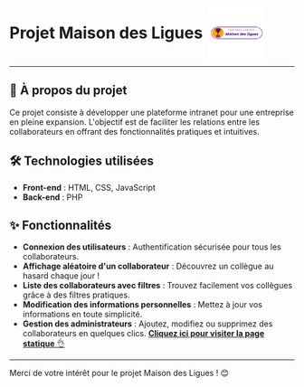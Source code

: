 <div style="display: flex; align-items: center;">
  <h1 style="margin: 0;">Projet Maison des Ligues</h1>
  <img src="favicon/Maison_des_ligues_transparent-.webp" alt="Logo du Projet" width="100" height="90" style="margin-left: 10px;">
</div>

---

## 🌟 À propos du projet

Ce projet consiste à développer une plateforme intranet pour une entreprise en pleine expansion. L'objectif est de faciliter les relations entre les collaborateurs en offrant des fonctionnalités pratiques et intuitives.

## 🛠️ Technologies utilisées

- **Front-end** : HTML, CSS, JavaScript
- **Back-end** : PHP

## ✨ Fonctionnalités

- **Connexion des utilisateurs** : Authentification sécurisée pour tous les collaborateurs.
- **Affichage aléatoire d'un collaborateur** : Découvrez un collègue au hasard chaque jour !
- **Liste des collaborateurs avec filtres** : Trouvez facilement vos collègues grâce à des filtres pratiques.
- **Modification des informations personnelles** : Mettez à jour vos informations en toute simplicité.
- **Gestion des administrateurs** : Ajoutez, modifiez ou supprimez des collaborateurs en quelques clics.
[**Cliquez ici pour visiter la page statique** 👌](https://safidial.github.io/Projet-Maison-de-ligue-/)



---

Merci de votre intérêt pour le projet Maison des Ligues ! 😊
